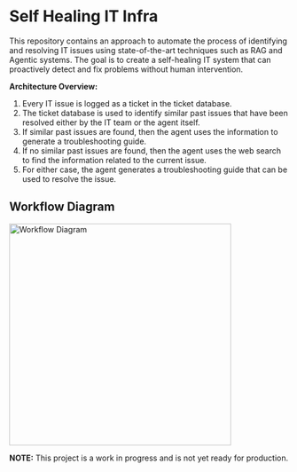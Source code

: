 # Self Healing IT Infra

This repository contains an approach to automate the process of identifying and resolving IT issues using state-of-the-art techniques such as RAG and Agentic systems. The goal is to create a self-healing IT system that can proactively detect and fix problems without human intervention.

**Architecture Overview:**

1. Every IT issue is logged as a ticket in the ticket database.
2. The ticket database is used to identify similar past issues that have been resolved either by the IT team or the agent itself.
3. If similar past issues are found, then the agent uses the information to generate a troubleshooting guide.
4. If no similar past issues are found, then the agent uses the web search to find the information related to the current issue.
5. For either case, the agent generates a troubleshooting guide that can be used to resolve the issue.

## Workflow Diagram

<img src="assets/workflow.png" alt="Workflow Diagram" width="400"/>

**NOTE:** This project is a work in progress and is not yet ready for production.
